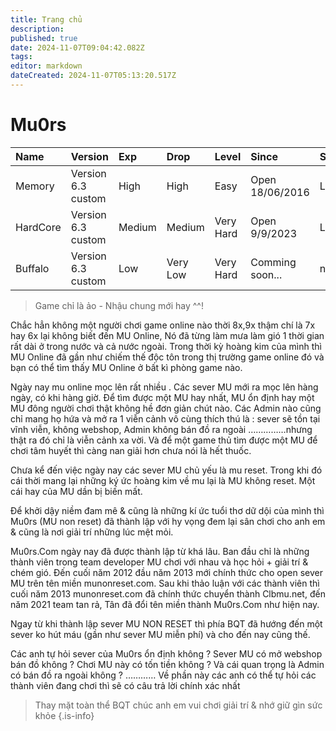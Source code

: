 ```yaml
---
title: Trang chủ
description: 
published: true
date: 2024-11-07T09:04:42.082Z
tags: 
editor: markdown
dateCreated: 2024-11-07T05:13:20.517Z
---
```


# Mu0rs

| Name | Version | Exp | Drop | Level | Since | Status |
|:---|:---|:---|:---|:---|:---|:---|
| Memory   | Version 6.3 custom | High   | High     | Easy      | Open 18/06/2016 | Live | 
| HardCore | Version 6.3 custom | Medium | Medium   | Very Hard | Open 9/9/2023   | Live |
| Buffalo  | Version 6.3 custom | Low    | Very Low | Very Hard | Comming soon... | n/a  |

> Game chỉ là ảo - Nhậu chung mới hay ^^!

Chắc hẳn không một người chơi game online nào thời 8x,9x thậm chí là 7x hay 6x lại không biết đến MU Online, Nó đã từng làm mưa làm gió 1 thời gian rất dài ở trong nước và cả nước ngoài. Trong thời kỳ hoàng kim của mình thì MU Online đã gần như chiếm thế độc tôn trong thị trường game online đó và bạn có thể tìm thấy MU Online ở bất kì phòng game nào.

Ngày nay mu online mọc lên rất nhiều . Các sever MU mới ra mọc lên hàng ngày, có khi hàng giờ. Để tìm được một MU hay nhất, MU ổn định hay một MU đông người chơi thật không hề đơn giản chút nào. Các Admin nào cũng chỉ mang họ hứa và mở ra 1 viễn cảnh vô cùng thích thú là : sever sẽ tồn tại vĩnh viễn, không webshop, Admin không bán đồ ra ngoài ……………nhưng thật ra đó chỉ là viễn cảnh xa vời. Và để một game thủ tìm được một MU để chơi tâm huyết thì càng nan giải hơn chưa nói là hết thuốc.

Chưa kể đến việc ngày nay các sever MU chủ yếu là mu reset. Trong khi đó cái thời mang lại những ký ức hoàng kim về mu lại là MU không reset. Một cái hay của MU dần bị biến mất.

Để khởi dậy niềm đam mê & cũng là những kí ức tuổi thơ dữ dội của mình thì Mu0rs (MU non reset) đã thành lập với hy vọng đem lại sân chơi cho anh em & cũng là nơi giải trí những lúc mệt mỏi.

Mu0rs.Com ngày nay đã được thành lập từ khá lâu. Ban đầu chỉ là những thành viên trong team developer MU chơi với nhau và học hỏi + giải trí & chém gió. Đến cuối năm 2012 đầu năm 2013 mới chính thức cho open sever MU trên tên miền munonreset.com. Sau khi thảo luận với các thành viên thì cuối năm 2013 munonreset.com đã chính thức chuyển thành Clbmu.net, đến năm 2021 team tan rả, Tân đã đổi tên miền thành Mu0rs.Com như hiện nay.

Ngay từ khi thành lập sever MU NON RESET thì phía BQT đã hướng đến một sever ko hút máu (gần như sever MU miễn phí) và cho đến nay cũng thế.

Các anh tự hỏi sever của Mu0rs ổn định không ? Sever MU có mở webshop bán đồ không ? Chơi MU này có tốn tiền không ? Và cái quan trọng là Admin có bán đồ ra ngoài không ? ………… Về phần này các anh có thể tự hỏi các thành viên đang chơi thì sẽ có câu trả lời chính xác nhất 


> Thay mặt toàn thể BQT chúc anh em vui chơi giải trí & nhớ giữ gìn sức khỏe
{.is-info}